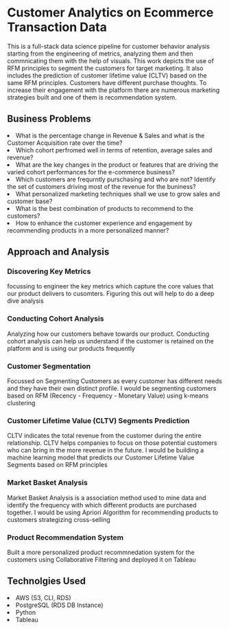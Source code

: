 # Customer Analytics on Ecommerce Transaction Data

This is a full-stack data science pipeline for customer behavior analysis starting from the engineering of metrics, analyzing them and then commnicating them with the help of visuals. This work depicts the use of RFM principles to segment the customers for target marketing. It also includes the prediction of customer lifetime value (CLTV) based on the same RFM principles. Customers have different purchase thoughts. To increase their engagement with the platform there are numerous marketing strategies built and one of them is recommendation system.

## Business Problems

<li>What is the percentage change in Revenue & Sales and what is the Customer Acquisition rate over the time?
<li>Which cohort perfromed well in terms of retention, average sales and revenue? 
<li>What are the key changes in the product or features that are driving the varied cohort performances for the e-commerce business?
<li>Which customers are frequrntly purschasing and who are not? Identify the set of customers driving most of the revenue for the buniness?
<li>What personalized marketing techniques shall we use to grow sales and customer base?
<li>What is the best combination of products to recommend to the customers?
<li>How to enhance the customer experience and engagement by recommending products in a more personalized manner?
  
## Approach and Analysis

### Discovering Key Metrics
focussing to engineer the key metrics which capture the core values that our product delivers to cusomters. Figuring this out will help to do a deep dive analysis

### Conducting Cohort Analysis
Analyzing how our customers behave towards our product. Conducting cohort analysis can help us understand if the customer is retained on the platform and is using our products frequently

### Customer Segmentation
Focussed on Segmenting Customers as every customer has different needs and they have their own distinct profile. I would be segmenting customers based on RFM (Recency - Frequency - Monetary Value) using k-means clustering

### Customer Lifetime Value (CLTV) Segments Prediction
CLTV indicates the total revenue from the customer during the entire relationship. CLTV helps companies to focus on those potential customers who can bring in the more revenue in the future. I would be building a machine learning model that predicts our Customer Lifetime Value Segments based on RFM principles

### Market Basket Analysis
Market Basket Analysis is a association method used to mine data and identify the frequency with which different products are purchased together. I would be using Apriori Algorithm for recommending products to customers strategizing cross-selling

### Product Recommendation System
Built a more personalized product recommnedation system for the customers using Collaborative Filtering and deployed it on Tableau

## Technolgies Used
<li>AWS (S3, CLI, RDS)
<li>PostgreSQL (RDS DB Instance)
<li>Python
<li>Tableau
